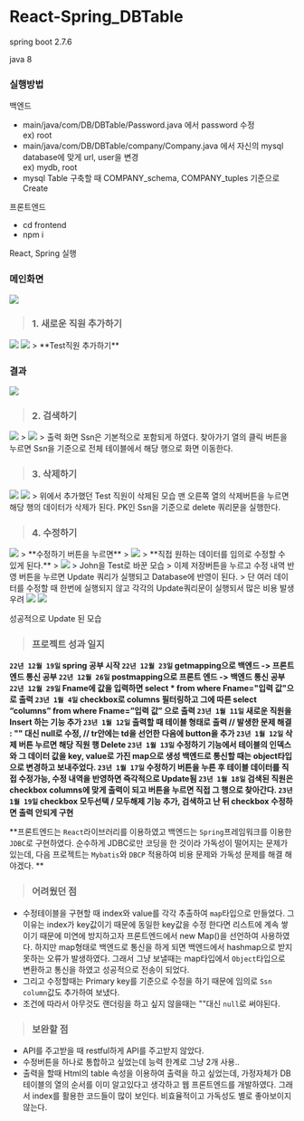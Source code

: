 # React-Spring_DBTable

spring boot 2.7.6

java 8

### 실행방법
백엔드
- main/java/com/DB/DBTable/Password.java 에서 password 수정  
  ex) root
- main/java/com/DB/DBTable/company/Company.java 에서 자신의 mysql database에 맞게 url, user을 변경    
  ex) mydb, root
- mysql Table 구축할 때 COMPANY_schema, COMPANY_tuples 기준으로 Create

프론트엔드
- cd frontend
- npm i

React, Spring 실행

### 메인화면
<img src="https://velog.velcdn.com/images/opop8834/post/7b587e85-cea0-41d7-9f5c-854aa6638985/image.png">


> ### 1. 새로운 직원 추가하기
<img src="https://velog.velcdn.com/images/opop8834/post/a725f2a7-a968-4dae-84fa-e4b476b1fce7/image.png">
<img src ="https://velog.velcdn.com/images/opop8834/post/fd63df0c-97dc-46b0-be28-4dc29b67d985/image.png">
>
**Test직원 추가하기**

### 결과
<img src ="https://velog.velcdn.com/images/opop8834/post/e2e85630-6255-4521-b580-cddb659efb4c/image.png">


> ### 2. 검색하기
<img src ="https://velog.velcdn.com/images/opop8834/post/5534b8b9-9b41-445d-b3f2-6fc050526414/image.png">
>
<img src ="blob:https://velog.io/76c15271-cb9e-429d-94a3-be96272ad2e9">
>
출력 화면
Ssn은 기본적으로 포함되게 하였다.
찾아가기 열의 클릭 버튼을 누르면 Ssn을 기준으로 
전체 테이블에서 해당 행으로 화면 이동한다.

> ### 3. 삭제하기
<img src ="https://velog.velcdn.com/images/opop8834/post/7e196aaf-d293-47ae-abc4-07bf9be76230/image.png">
<img src ="https://velog.velcdn.com/images/opop8834/post/485d244f-dc34-41b0-9936-e2d6c8ffce4e/image.png">
>
위에서 추가했던 Test 직원이 삭제된 모습
맨 오른쪽 열의 삭제버튼을 누르면 해당 행의 데이터가 삭제가 된다.
PK인 Ssn을 기준으로 delete 쿼리문을 실행한다.

> ### 4. 수정하기
<img src ="https://velog.velcdn.com/images/opop8834/post/aac5748d-b00a-456b-adfd-943711a6e76b/image.png">
>
**수정하기 버튼을 누르면**
>
<img src ="https://velog.velcdn.com/images/opop8834/post/da3092b0-b3ff-4790-8148-f551839bc690/image.png">
>
**직접 원하는 데이터를 임의로 수정할 수 있게 된다.**
>
<img src ="https://velog.velcdn.com/images/opop8834/post/01adaffa-398d-47f4-a111-ffc5487baade/image.png">
>
John을 Test로 바꾼 모습
>
이제 저장버튼을 누르고 수정 내역 반영 버튼을 누르면 Update 쿼리가 실행되고 Database에 반영이 된다.
>
단 여러 데이터를 수정할 때 한번에 실행되지 않고 각각의 Update쿼리문이 실행되서 많은 비용 발생 우려

<img src ="https://velog.velcdn.com/images/opop8834/post/49aba13e-a671-4c6c-b05e-5c56eb0010dd/image.png">

<img src ="https://velog.velcdn.com/images/opop8834/post/8b3a99bd-631b-4b90-9ce2-402e85c6c4a5/image.png">

성공적으로 Update 된 모습

> ###  프로젝트 성과 일지
**`22년 12월 19일` spring 공부 시작
`22년 12월 23일` getmapping으로 백엔드 -> 프론트엔드 통신 공부
`22년 12월 26일` postmapping으로 프론트 엔드 -> 백엔드 통신 공부
`22년 12월 29일` Fname에 값을 입력하면 select * from where Fname="입력 값"으로 출력
`23년 1월 4일`  checkbox로 columns 필터링하고 그에 따른 select “columns” from where Fname=”입력 값” 으로 출력
`23년 1월 11일` 새로운 직원을 Insert 하는 기능 추가
`23년 1월 12일` 출력할 때 테이블 형태로 출력 
// 발생한 문제 해결 : "" 대신 null로 수정, 
// tr안에는 td을 선언한 다음에 button을 추가
`23년 1월 12일` 삭제 버튼 누르면 해당 직원 행 Delete
`23년 1월 13일` 수정하기 기능에서 테이블의 인덱스와 그 데이터 값을 key, value로 가진 map으로 생성 백엔드로 통신할 때는 object타입으로 변경하고 보내주었다.
`23년 1월 17일` 수정하기 버튼을 누른 후 테이블 데이터를 직접 수정가능, 수정 내역을 반영하면 즉각적으로 Update됨
`23년 1월 18일` 검색된 직원은 checkbox columns에 맞게 출력이 되고 버튼을 누르면 직접 그 행으로 찾아간다.
`23년 1월 19일` checkbox 모두선택 / 모두해제 기능 추가, 검색하고 난 뒤 checkbox 수정하면 출력 안되게 구현**

**프론트엔드는 `React`라이브러리를 이용하였고 
백엔드는 `Spring`프레임워크를 이용한 `JDBC`로 구현하였다.
순수하게 JDBC로만 코딩을 한 것이라 가독성이 떨어지는 문제가 있는데,
다음 프로젝트는 `Mybatis`와 `DBCP` 적용하여 비용 문제와 가독성 문제를 해결 해야겠다.
**

> ###  어려웠던 점
- 수정테이블을 구현할 때 index와 value를 각각 추출하여 `map`타입으로 만들었다.
그 이유는 index가 key값이기 때문에 동일한 key값을 수정 한다면 리스트에 계속 쌓이기 때문에 미연에 방지하고자 프론트엔드에서 new Map()을 선언하여 사용하였다.
하지만 map형태로 백엔드로 통신을 하게 되면 백엔드에서 hashmap으로 받지 못하는 오류가 발생하였다. 그래서 그냥 보낼때는 map타입에서 `Object`타입으로 변환하고 통신을 하였고 성공적으로 전송이 되었다.
- 그리고 수정할때는 Primary key를 기준으로 수정을 하기 때문에 임의로 `Ssn column`값도 추가하여 보냈다.
- 조건에 따라서 아무것도 랜더링을 하고 싶지 않을때는 ""대신 `null`로 써야된다.

> ### 보완할 점
- API를 주고받을 때 restful하게 API를 주고받지 않았다.
- 수정버튼을 하나로 통합하고 싶었는데 능력 한계로 그냥 2개 사용..
- 출력을 할때 Html의 table 속성을 이용하여 출력을 하고 싶었는데, 가정자체가 DB 테이블의 열의 순서를 이미 알고있다고 생각하고 웹 프론트엔드를 개발하였다. 
그래서 index를 활용한 코드들이 많이 보인다. 
비효율적이고 가독성도 별로 좋아보이지 않는다.

